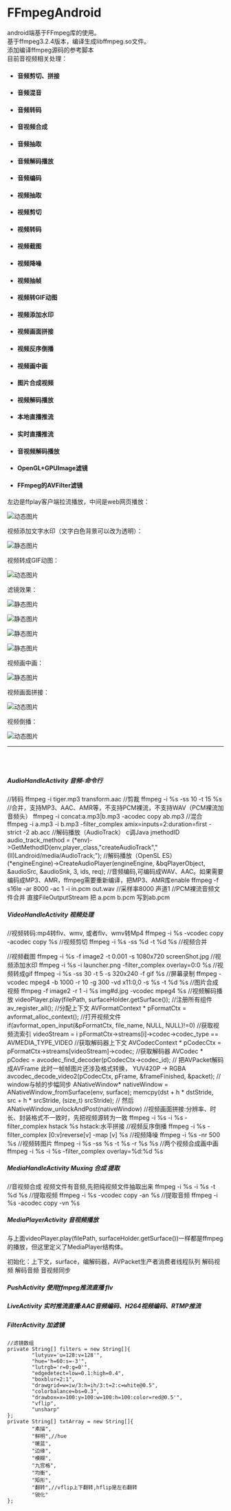 # FFmpegAndroid
android端基于FFmpeg库的使用。<br>
基于ffmpeg3.2.4版本，编译生成libffmpeg.so文件。<br>
添加编译ffmpeg源码的参考脚本<br>
目前音视频相关处理：<br>

- #### 音频剪切、拼接
- #### 音频混音
- #### 音频转码
- #### 音视频合成
- #### 音频抽取
- #### 音频解码播放
- #### 音频编码
- #### 视频抽取
- #### 视频剪切
- #### 视频转码
- #### 视频截图
- #### 视频降噪
- #### 视频抽帧
- #### 视频转GIF动图
- #### 视频添加水印
- #### 视频画面拼接
- #### 视频反序倒播
- #### 视频画中画
- #### 图片合成视频
- #### 视频解码播放
- #### 本地直播推流
- #### 实时直播推流
- #### 音视频解码播放
- #### OpenGL+GPUImage滤镜
- #### FFmpeg的AVFilter滤镜


左边是ffplay客户端拉流播放，中间是web网页播放：

![动态图片](https://github.com/xufuji456/FFmpegAndroid/blob/master/gif/live.gif)

视频添加文字水印（文字白色背景可以改为透明）：

![静态图片](https://github.com/xufuji456/FFmpegAndroid/blob/master/picture/water_mark.png)

视频转成GIF动图：

![动态图片](https://github.com/xufuji456/FFmpegAndroid/blob/master/gif/VideoToGif.gif)

滤镜效果：

![静态图片](https://github.com/xufuji456/FFmpegAndroid/blob/master/picture/filter_balance.png)

![静态图片](https://github.com/xufuji456/FFmpegAndroid/blob/master/picture/filter_sketch.png)

![静态图片](https://github.com/xufuji456/FFmpegAndroid/blob/master/picture/filter_edge.png)

![静态图片](https://github.com/xufuji456/FFmpegAndroid/blob/master/picture/filter_grid.png)

视频画中画：

![静态图片](https://github.com/xufuji456/FFmpegAndroid/blob/master/picture/picture_in_picture.png)

视频画面拼接：

![动态图片](https://github.com/xufuji456/FFmpegAndroid/blob/master/gif/horizontal.gif)

视频倒播：

![动态图片](https://github.com/xufuji456/FFmpegAndroid/blob/master/gif/reverse.gif)

***
<br><br>


##### AudioHandleActivity 音频-命令行
//转码
ffmpeg -i tiger.mp3 transform.aac
//剪裁
ffmpeg -i %s -ss 10 -t 15 %s
//合并，支持MP3、AAC、AMR等，不支持PCM裸流，不支持WAV（PCM裸流加音频头）
ffmpeg -i concat:a.mp3|b.mp3 -acodec copy ab.mp3
//混合
ffmpeg -i a.mp3 -i b.mp3 -filter_complex amix=inputs=2:duration=first -strict -2 ab.acc
//解码播放（AudioTrack）  c调Java
jmethodID audio_track_method =
    (*env)->GetMethodID(env,player_class,"createAudioTrack","(II)Landroid/media/AudioTrack;");
//解码播放（OpenSL ES）
(*engineEngine)->CreateAudioPlayer(engineEngine, &bqPlayerObject, &audioSrc, &audioSnk,
                                                3, ids, req);
//音频编码,可编码成WAV、AAC。如果需要编码成MP3、AMR，ffmpeg需要重新编译，把MP3、AMR库enable
ffmpeg -f s16le -ar 8000 -ac 1 -i in.pcm out.wav   //采样率8000 声道1
//PCM裸流音频文件合并
直接FileOutputStream 把 a.pcm b.pcm 写到ab.pcm

##### VideoHandleActivity  视频处理
//视频转码:mp4转flv、wmv, 或者flv、wmv转Mp4
ffmpeg -i %s -vcodec copy -acodec copy %s
//视频剪切
ffmpeg -i %s -ss %d -t %d %s
//视频合并

//视频截图
ffmpeg -i %s -f image2 -t 0.001 -s 1080x720 screenShot.jpg
//视频添加水印
ffmpeg -i %s -i launcher.png -filter_complex overlay=0:0 %s
//视频转成gif
ffmpeg -i %s -ss 30 -t 5 -s 320x240 -f gif %s
//屏幕录制
ffmpeg -vcodec mpeg4 -b 1000 -r 10 -g 300 -vd x11:0,0 -s %s -t %d %s
//图片合成视频
ffmpeg -f image2 -r 1 -i %s img#d.jpg -vcodec mpeg4 %s
//视频解码播放
videoPlayer.play(filePath, surfaceHolder.getSurface());
    //注册所有组件
    av_register_all();
    //分配上下文
    AVFormatContext * pFormatCtx = avformat_alloc_context();
    //打开视频文件
    if(avformat_open_input(&pFormatCtx, file_name, NULL, NULL)!=0)
    //获取视频流索引 videoStream = i
    pFormatCtx->streams[i]->codec->codec_type == AVMEDIA_TYPE_VIDEO
    //获取解码器上下文
    AVCodecContext  * pCodecCtx = pFormatCtx->streams[videoStream]->codec;
    //获取解码器
    AVCodec * pCodec = avcodec_find_decoder(pCodecCtx->codec_id);
    // 把AVPacket解码成AVFrame 此时一帧帧图片还涉及格式转换， YUV420P -> RGBA
    avcodec_decode_video2(pCodecCtx, pFrame, &frameFinished, &packet);
    // window与帧的步幅同步
    ANativeWindow* nativeWindow = ANativeWindow_fromSurface(env, surface);
    memcpy(dst + h * dstStride, src + h * srcStride, (size_t) srcStride);
    // 然后 ANativeWindow_unlockAndPost(nativeWindow)
//视频画面拼接:分辨率、时长、封装格式不一致时，先把视频源转为一致
ffmpeg -i %s -i %s -filter_complex hstack %s   hstack:水平拼接
//视频反序倒播
ffmpeg -i %s -filter_complex [0:v]reverse[v] -map [v] %s
//视频降噪
ffmpeg -i %s -nr 500 %s
//视频转图片
ffmpeg -i %s -ss %s -t %s -r %s %s
//两个视频合成画中画
ffmpeg -i %s -i %s -filter_complex overlay=%d:%d %s

##### MediaHandleActivity  Muxing 合成 提取
//音视频合成  视频文件有音频,先把纯视频文件抽取出来
ffmpeg -i %s -i %s -t %d %s
//提取视频
ffmpeg -i %s -vcodec copy -an %s
//提取音频
ffmpeg -i %s -acodec copy -vn %s

##### MediaPlayerActivity  音视频播放
与上面videoPlayer.play(filePath, surfaceHolder.getSurface())一样都是ffmpeg的播放，但这里定义了MediaPlayer结构体。

初始化：上下文，surface，编解码器，AVPacket生产者消费者线程队列
解码视频
解码音频
音视频同步

##### PushActivity  使用ffmpeg推流直播 flv

##### LiveActivity  实时推流直播:AAC音频编码、H264视频编码、RTMP推流

##### FilterActivity  加滤镜
    //滤镜数组
    private String[] filters = new String[]{
            "lutyuv='u=128:v=128'",
            "hue='h=60:s=-3'",
            "lutrgb='r=0:g=0'",
            "edgedetect=low=0.1:high=0.4",
            "boxblur=2:1",
            "drawgrid=w=iw/3:h=ih/3:t=2:c=white@0.5",
            "colorbalance=bs=0.3",
            "drawbox=x=100:y=100:w=100:h=100:color=red@0.5'",
            "vflip",
            "unsharp"
    };
    private String[] txtArray = new String[]{
            "素描",
            "鲜明",//hue
            "暖蓝",
            "边缘",
            "模糊",
            "九宫格",
            "均衡",
            "矩形",
            "翻转",//vflip上下翻转,hflip是左右翻转
            "锐化"
    };



